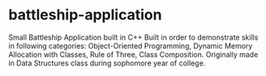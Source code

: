 # battleship-application
Small Battleship Application built in C++
Built in order to demonstrate skills in following categories: Object-Oriented Programming, Dynamic Memory Allocation with Classes, Rule of Three, Class Composition.
Originally made in Data Structures class during sophomore year of college.
